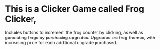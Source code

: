 # This is a Clicker Game called Frog Clicker, 
Includes buttons to increment the frog counter by clicking, as well as generating frogs by purchasing upgrades.
Upgrades are frog-themed, with increasing price for each additional upgrade purchased. 

